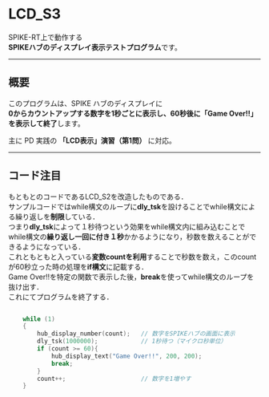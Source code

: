 # LCD_S3

SPIKE-RT上で動作する    
**SPIKEハブのディスプレイ表示テストプログラム**です。  

---

##  概要

このプログラムは、SPIKE ハブのディスプレイに  
**0からカウントアップする数字を1秒ごとに表示し、60秒後に「Game Over!!」を表示して終了**します。  

主に PD 実践の **「LCD表示」演習（第1問）** に対応。  

---

## コード注目
もともとのコードであるLCD_S2を改造したものである．  
サンプルコードではwhile構文のループに**dly_tsk**を設けることでwhile構文による繰り返しを**制限**している．  
つまり**dly_tsk**によって１秒待つという効果をwhile構文内に組み込むことでwhile構文の**繰り返し一回に付き１秒**かかるようになり，秒数を数えることができるようになっている．  
これともともと入っている**変数countを利用**することで秒数を数え，このcountが60秒立った時の処理を**if構文**に記載する．  
Game Over!!を特定の関数で表示した後，**break**を使ってwhile構文のループを抜け出す．  
これにてプログラムを終了する．  

```c

    while (1)
    {
        hub_display_number(count);   // 数字をSPIKEハブの画面に表示
        dly_tsk(1000000);            // 1秒待つ（マイクロ秒単位）
        if (count >= 60){
            hub_display_text("Game Over!!", 200, 200);
            break;
        }
        count++;                     // 数字を1増やす
    }
```